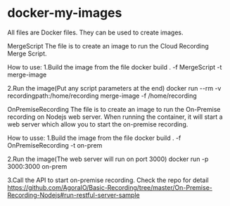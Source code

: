 # docker-my-images
All files are Docker files. They can be used to create images.

MergeScript
The file is to create an image to run the Cloud Recording Merge Script.

How to use:
1.Build the image from the file
docker build . -f MergeScript -t merge-image

2.Run the image(Put any script parameters at the end)
docker run --rm -v recordingpath:/home/recording merge-image -f /home/recording

OnPremiseRecording
The file is to create an image to run the On-Premise recording on Nodejs web server. When running the container, it will start a web server which allow you to start the on-premise recording.

How to usse:
1.Build the image from the file
docker build . -f OnPremiseRecording -t on-prem

2.Run the image(The web server will run on port 3000)
docker run -p 3000:3000 on-prem

3.Call the API to start on-premise recording. Check the repo for detail
https://github.com/AgoraIO/Basic-Recording/tree/master/On-Premise-Recording-Nodejs#run-restful-server-sample
